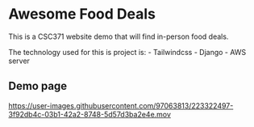 # Awesome Food Deals
This is a CSC371 website demo that will find in-person food deals.

The technology used for this is project is:
	- Tailwindcss
	- Django
	- AWS server





## Demo page
https://user-images.githubusercontent.com/97063813/223322497-3f92db4c-03b1-42a2-8748-5d57d3ba2e4e.mov

